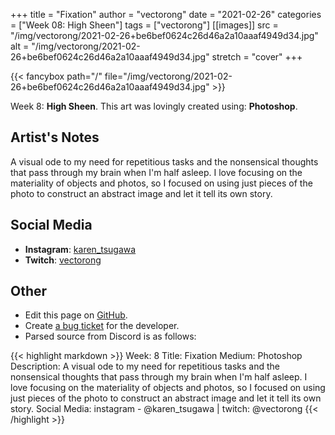 +++
title =       "Fixation"
author =      "vectorong"
date =        "2021-02-26"
categories =  ["Week 08: High Sheen"]
tags =        ["vectorong"]
[[images]]
                      src = "/img/vectorong/2021-02-26+be6bef0624c26d46a2a10aaaf4949d34.jpg"
                      alt = "/img/vectorong/2021-02-26+be6bef0624c26d46a2a10aaaf4949d34.jpg"
                      stretch = "cover"
+++


{{< fancybox path="/" file="/img/vectorong/2021-02-26+be6bef0624c26d46a2a10aaaf4949d34.jpg" >}}


Week 8: **High Sheen**. This art was lovingly created using: **Photoshop**.

## Artist's Notes

A visual ode to my need for repetitious tasks and the nonsensical thoughts that pass through my brain when I'm half asleep. I love focusing on the materiality of objects and photos, so I focused on using just pieces of the photo to construct an abstract image and let it tell its own story.

## Social Media

- **Instagram**: [karen_tsugawa]()
- **Twitch**: [vectorong]()


## Other

- Edit this page on [GitHub](https://github.com/teaminkling/web-refresh/edit/main/blog/content/blog/vectorong-week-8-0f99.md).
- Create [a bug ticket](https://github.com/teaminkling/web-refresh/issues/new?assignees=&labels=bug&template=problem-report.md&title=) for the developer.
- Parsed source from Discord is as follows:

{{< highlight markdown >}}
Week: 8
Title: Fixation
Medium: Photoshop
Description: A visual ode to my need for repetitious tasks and the nonsensical thoughts that pass through my brain when I'm half asleep. I love focusing on the materiality of objects and photos, so I focused on using just pieces of the photo to construct an abstract image and let it tell its own story.
Social Media: instagram - @karen_tsugawa  |  twitch: @vectorong
{{< /highlight >}}